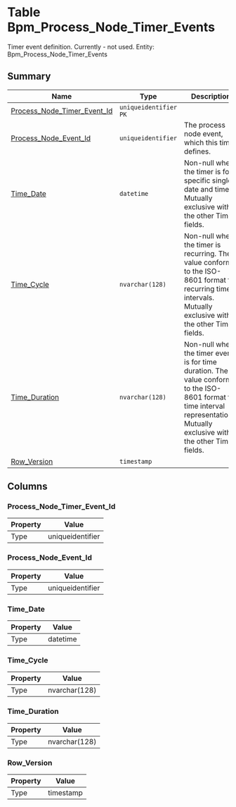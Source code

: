 # Table Bpm_Process_Node_Timer_Events

Timer event definition. Currently - not used. Entity: Bpm_Process_Node_Timer_Events

## Summary

| Name | Type | Description |
| - | - | --- |
|[Process_Node_Timer_Event_Id](#process_node_timer_event_id)|`uniqueidentifier` `PK`||
|[Process_Node_Event_Id](#process_node_event_id)|`uniqueidentifier` |The process node event, which this timer defines.|
|[Time_Date](#time_date)|`datetime` |Non-null when the timer is for specific single date and time. Mutually exclusive with the other Time fields.|
|[Time_Cycle](#time_cycle)|`nvarchar(128)` |Non-null when the timer is recurring. The value conforms to the ISO-8601 format for recurring time intervals. Mutually exclusive with the other Time fields.|
|[Time_Duration](#time_duration)|`nvarchar(128)` |Non-null when the timer event is for time duration. The value conforms to the ISO-8601 format for time interval representations. Mutually exclusive with the other Time fields.|
|[Row_Version](#row_version)|`timestamp` ||

## Columns

### Process_Node_Timer_Event_Id

| Property | Value |
| - | - |
|Type|uniqueidentifier|

### Process_Node_Event_Id

| Property | Value |
| - | - |
|Type|uniqueidentifier|

### Time_Date

| Property | Value |
| - | - |
|Type|datetime|

### Time_Cycle

| Property | Value |
| - | - |
|Type|nvarchar(128)|

### Time_Duration

| Property | Value |
| - | - |
|Type|nvarchar(128)|

### Row_Version

| Property | Value |
| - | - |
|Type|timestamp|



